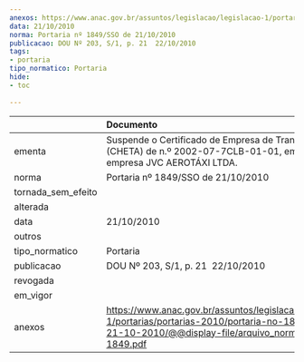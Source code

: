```yaml
---
anexos: https://www.anac.gov.br/assuntos/legislacao/legislacao-1/portarias/portarias-2010/portaria-no-1849-sso-de-21-10-2010/@@display-file/arquivo_norma/PA2010-1849.pdf
data: 21/10/2010
norma: Portaria nº 1849/SSO de 21/10/2010
publicacao: DOU Nº 203, S/1, p. 21  22/10/2010
tags:
- portaria
tipo_normatico: Portaria
hide: 
- toc 
 
---
```


|                    | Documento                                                                                                                                                         |
|:-------------------|:------------------------------------------------------------------------------------------------------------------------------------------------------------------|
| ementa             | Suspende o Certificado de Empresa de Transporte Aéreo (CHETA) de n.º 2002-07-7CLB-01-01, emitido para a empresa JVC AEROTÁXI LTDA.                                |
| norma              | Portaria nº 1849/SSO de 21/10/2010                                                                                                                                |
| tornada_sem_efeito |                                                                                                                                                                   |
| alterada           |                                                                                                                                                                   |
| data               | 21/10/2010                                                                                                                                                        |
| outros             |                                                                                                                                                                   |
| tipo_normatico     | Portaria                                                                                                                                                          |
| publicacao         | DOU Nº 203, S/1, p. 21  22/10/2010                                                                                                                                |
| revogada           |                                                                                                                                                                   |
| em_vigor           |                                                                                                                                                                   |
| anexos             | https://www.anac.gov.br/assuntos/legislacao/legislacao-1/portarias/portarias-2010/portaria-no-1849-sso-de-21-10-2010/@@display-file/arquivo_norma/PA2010-1849.pdf |